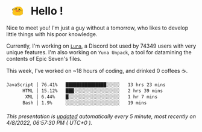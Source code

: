 <h1>   <img src="./spoink.gif" style="vertical-align:middle;" width="30px">   Hello ! </h1>

Nice to meet you! I'm just a guy without a tomorrow, who likes to develop little things with his poor knowledge.

Currently, I'm working on <a href='https://github.com/Asgarrrr/Luna'>`Luna`</a>, a Discord bot used by 74349 users with very unique features. I'm also working on `Yuna Unpack`, a tool for datamining the contents of Epic Seven's files.

This week, I've worked on ~18 hours of coding, and drinked 0 coffees ☕.

```
JavaScript │ 76.41%   ███████████████░░░░░   13 hrs 23 mins
      HTML │ 15.12%   ███░░░░░░░░░░░░░░░░░   2 hrs 39 mins
       XML │ 6.44%    █░░░░░░░░░░░░░░░░░░░   1 hr 7 mins
      Bash │ 1.9%     ░░░░░░░░░░░░░░░░░░░░   19 mins
```

###### This presentation is [updated](https://github.com/Asgarrrr) automatically every 5 minute, most recently on 4/8/2022, 06:57:30 PM ( UTC±0 ).